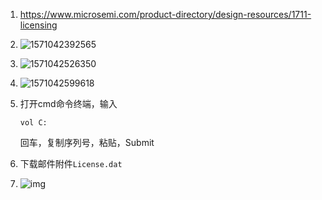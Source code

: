 1. https://www.microsemi.com/product-directory/design-resources/1711-licensing

2. ![1571042392565](https://upload.cc/i1/2019/10/14/sAlPLw.png)

3. ![1571042526350](https://upload.cc/i1/2019/10/14/thWLVx.png)

4. ![1571042599618](https://upload.cc/i1/2019/10/14/cOIjmX.png)

5. 打开cmd命令终端，输入

   ```
   vol C:
   ```

   回车，复制序列号，粘贴，Submit

6. 下载邮件附件`License.dat`

7. ![img](https://img-blog.csdn.net/20171107084629685?watermark/2/text/aHR0cDovL2Jsb2cuY3Nkbi5uZXQvYXF3dHl5aA==/font/5a6L5L2T/fontsize/400/fill/I0JBQkFCMA==/dissolve/70/gravity/Center)

